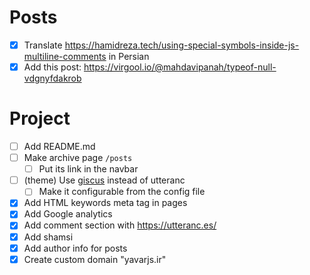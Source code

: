 # Posts

- [x] Translate https://hamidreza.tech/using-special-symbols-inside-js-multiline-comments in Persian
- [x] Add this post: https://virgool.io/@mahdavipanah/typeof-null-vdgnyfdakrob

# Project

- [ ] Add README.md
- [ ] Make archive page `/posts`
  - [ ] Put its link in the navbar
- [ ] (theme) Use [giscus](https://github.com/giscus/giscus?tab=readme-ov-file) instead of utteranc
  - [ ] Make it configurable from the config file
- [x] Add HTML keywords meta tag in pages
- [x] Add Google analytics
- [x] Add comment section with https://utteranc.es/
- [x] Add shamsi
- [x] Add author info for posts
- [x] Create custom domain "yavarjs.ir"
